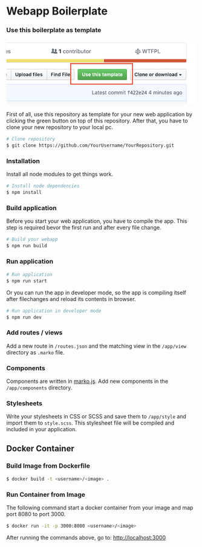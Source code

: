 # Webapp Boilerplate

### Use this boilerplate as template

![Use this Template](app/assets/images/use-template.png)

First of all, use this repository as template for your new web application by clicking the green button on top of this repository. After that, you have to clone your new repository to your local pc.

```bash
# Clone repository
$ git clone https://github.com/YourUsername/YourRepository.git
```

### Installation

Install all node modules to get things work.

```bash
# Install node dependencies
$ npm install
```

### Build application

Before you start your web application, you have to compile the app. This step is required bevor the first run and after every file change.

```bash
# Build your webapp
$ npm run build
```

### Run application

```bash
# Run application
$ npm run start
```

Or you can run the app in developer mode, so the app is compiling itself after filechanges and reload its contents in browser.

```bash
# Run application in developer mode
$ npm run dev
```

### Add routes / views

Add a new route in `/routes.json` and the matching view in the `/app/view` directory as `.marko` file.

### Components

Components are written in [marko.js](https://github.com/marko-js/marko). Add new components in the `/app/components` directory.

### Stylesheets

Write your stylesheets in CSS or SCSS and save them to `/app/style` and import them to `style.scss`. This stylesheet file will be compiled and included in your application.

## Docker Container

### Build Image from Dockerfile

```bash
$ docker build -t <username>/<image> .
```

### Run Container from Image

The following command start a docker container from your image and map port 8080 to port 3000.

```bash
$ docker run -it -p 3000:8080 <username>/<image>
```

After running the commands above, go to: <http://localhost:3000>
